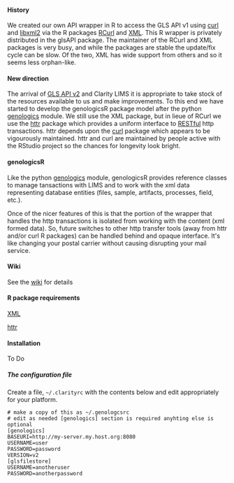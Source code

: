 #### History

We created our own API wrapper in R to access the GLS API v1 using [curl](http://curl.haxx.se/) and [libxml2](http://xmlsoft.org/) via the R packages [RCurl](http://cran.r-project.org/web/packages/RCurl/index.html) and [XML](http://cran.r-project.org/web/packages/XML/index.html).  This R wrapper is privately distributed in the glsAPI package. The maintainer of the RCurl and XML packages is very busy, and while the packages are stable the update/fix cycle can be slow.  Of the two, XML has wide support from others and so it seems less orphan-like.

#### New direction

The arrival of [GLS API v2](http://genologics.com/developer) and Clarity LIMS it is appropriate to take stock of the resources available to us and make improvements.  To this end we have started to develop the genologicsR package model after the python [genologics](https://github.com/SciLifeLab/genologics) module.  We still use the XML package, but in lieue of RCurl we use the [httr](http://cran.r-project.org/web/packages/httr/index.html) package which provides a uniform interface to [RESTful](https://en.wikipedia.org/wiki/Representational_state_transfer) http transactions.  httr depends upon the [curl](http://cran.r-project.org/web/packages/curl/index.html) package which appears to be vigourously maintained.  httr and curl are maintained by people active with the RStudio project so the chances for longevity look bright.

#### genologicsR

Like the python [genologics](https://github.com/SciLifeLab/genologics) module, genologicsR provides reference classes to manage tansactions with LIMS and to work with the xml data representing database entities (files, sample, artifacts, processes, field, etc.).

Once of the nicer features of this is that the portion of the wrapper that handles the http transactions is isolated from working with the content (xml formed data).  So, future switches to other http transfer tools (away from httr and/or curl R packages) can be handled behind and opaque interface.  It's like changing your postal carrier without causing disrupting your mail service.

#### Wiki

See the [wiki](https://github.com/BigelowLab/genologicsR/wiki) for details


#### R package requirements

[XML](http://cran.r-project.org/web/packages/XML/index.html)

[httr](http://cran.r-project.org/web/packages/httr/index.html)

#### Installation

To Do

##### The configuration file

Create a file, `~/.clarityrc` with the contents below and edit appropriately for your platform.

```
# make a copy of this as ~/.genologcsrc
# edit as needed [genologics] section is required anyhting else is optional
[genologics]
BASEURI=http://my-server.my.host.org:8080
USERNAME=user
PASSWORD=password
VERSION=v2
[glsfilestore]
USERNAME=anotheruser
PASSWORD=anotherpassword
```


